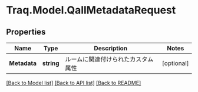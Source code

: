 # Traq.Model.QallMetadataRequest

## Properties

Name | Type | Description | Notes
------------ | ------------- | ------------- | -------------
**Metadata** | **string** | ルームに関連付けられたカスタム属性 | [optional] 

[[Back to Model list]](../README.md#documentation-for-models) [[Back to API list]](../README.md#documentation-for-api-endpoints) [[Back to README]](../README.md)


